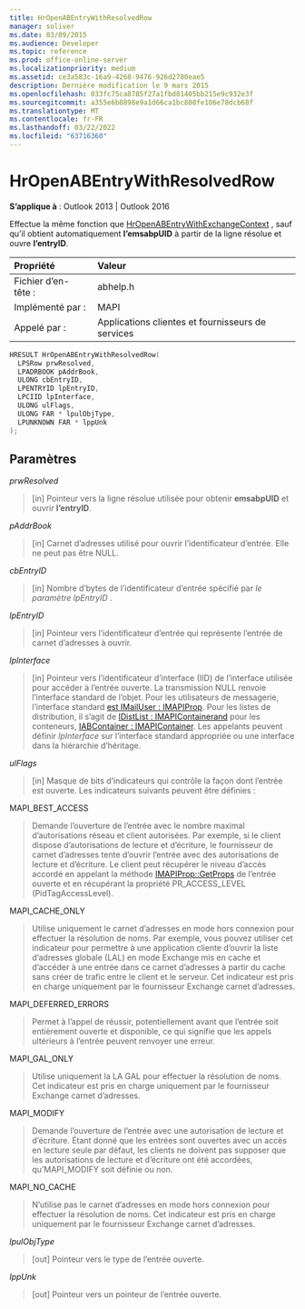```yaml
---
title: HrOpenABEntryWithResolvedRow
manager: soliver
ms.date: 03/09/2015
ms.audience: Developer
ms.topic: reference
ms.prod: office-online-server
ms.localizationpriority: medium
ms.assetid: ce3a583c-16a9-4268-9476-926d2780eae5
description: Dernière modification le 9 mars 2015
ms.openlocfilehash: 033fc75ca8785f27a1fbd81405bb215e9c932e3f
ms.sourcegitcommit: a355e6b8898e9a1d66ca1bc808fe106e78dcb68f
ms.translationtype: MT
ms.contentlocale: fr-FR
ms.lasthandoff: 03/22/2022
ms.locfileid: "63716360"
---
```

# <a name="hropenabentrywithresolvedrow"></a>HrOpenABEntryWithResolvedRow

**S’applique à** : Outlook 2013 | Outlook 2016
  
Effectue la même fonction que [HrOpenABEntryWithExchangeContext](hropenabentrywithexchangecontext.md) , sauf qu’il obtient automatiquement **l’emsabpUID** à partir de la ligne résolue et ouvre **l’entryID**.
  
|Propriété |Valeur |
|:-----|:-----|
|Fichier d’en-tête :  <br/> |abhelp.h  <br/> |
|Implémenté par :  <br/> |MAPI  <br/> |
|Appelé par :  <br/> |Applications clientes et fournisseurs de services  <br/> |

```cpp
HRESULT HrOpenABEntryWithResolvedRow(
  LPSRow prwResolved,
  LPADRBOOK pAddrBook,
  ULONG cbEntryID,
  LPENTRYID lpEntryID,
  LPCIID lpInterface,
  ULONG ulFlags,
  ULONG FAR * lpulObjType,
  LPUNKNOWN FAR * lppUnk
);
```

## <a name="parameters"></a>Paramètres

 _prwResolved_
  
> [in] Pointeur vers la ligne résolue utilisée pour obtenir **emsabpUID** et ouvrir **l’entryID**.

 _pAddrBook_
  
> [in] Carnet d’adresses utilisé pour ouvrir l’identificateur d’entrée. Elle ne peut pas être NULL.

 _cbEntryID_
  
> [in] Nombre d’bytes de l’identificateur d’entrée spécifié par _le paramètre lpEntryID_ .

 _lpEntryID_
  
> [in] Pointeur vers l’identificateur d’entrée qui représente l’entrée de carnet d’adresses à ouvrir.

 _lpInterface_
  
> [in] Pointeur vers l’identificateur d’interface (IID) de l’interface utilisée pour accéder à l’entrée ouverte. La transmission NULL renvoie l’interface standard de l’objet. Pour les utilisateurs de messagerie, l’interface standard [est IMailUser : IMAPIProp](imailuserimapiprop.md). Pour les listes de distribution, il s’agit de [IDistList : IMAPIContainerand](idistlistimapicontainer.md) pour les conteneurs, [IABContainer : IMAPIContainer](iabcontainerimapicontainer.md). Les appelants peuvent définir _lpInterface_ sur l’interface standard appropriée ou une interface dans la hiérarchie d’héritage.

 _ulFlags_
  
> [in] Masque de bits d’indicateurs qui contrôle la façon dont l’entrée est ouverte. Les indicateurs suivants peuvent être définies :

MAPI_BEST_ACCESS
  
> Demande l’ouverture de l’entrée avec le nombre maximal d’autorisations réseau et client autorisées. Par exemple, si le client dispose d’autorisations de lecture et d’écriture, le fournisseur de carnet d’adresses tente d’ouvrir l’entrée avec des autorisations de lecture et d’écriture. Le client peut récupérer le niveau d’accès accordé en appelant la méthode [IMAPIProp::GetProps](imapiprop-getprops.md) de l’entrée ouverte et en récupérant la propriété PR_ACCESS_LEVEL (PidTagAccessLevel).

MAPI_CACHE_ONLY
  
> Utilise uniquement le carnet d’adresses en mode hors connexion pour effectuer la résolution de noms. Par exemple, vous pouvez utiliser cet indicateur pour permettre à une application cliente d’ouvrir la liste d’adresses globale (LAL) en mode Exchange mis en cache et d’accéder à une entrée dans ce carnet d’adresses à partir du cache sans créer de trafic entre le client et le serveur. Cet indicateur est pris en charge uniquement par le fournisseur Exchange carnet d’adresses.

MAPI_DEFERRED_ERRORS
  
> Permet à l’appel de réussir, potentiellement avant que l’entrée soit entièrement ouverte et disponible, ce qui signifie que les appels ultérieurs à l’entrée peuvent renvoyer une erreur.

MAPI_GAL_ONLY
  
> Utilise uniquement la LA GAL pour effectuer la résolution de noms. Cet indicateur est pris en charge uniquement par le fournisseur Exchange carnet d’adresses.

MAPI_MODIFY
  
> Demande l’ouverture de l’entrée avec une autorisation de lecture et d’écriture. Étant donné que les entrées sont ouvertes avec un accès en lecture seule par défaut, les clients ne doivent pas supposer que les autorisations de lecture et d’écriture ont été accordées, qu’MAPI_MODIFY soit définie ou non.

MAPI_NO_CACHE
  
> N’utilise pas le carnet d’adresses en mode hors connexion pour effectuer la résolution de noms. Cet indicateur est pris en charge uniquement par le fournisseur Exchange carnet d’adresses.

 _lpulObjType_
  
> [out] Pointeur vers le type de l’entrée ouverte.

 _lppUnk_
  
> [out] Pointeur vers un pointeur de l’entrée ouverte.
